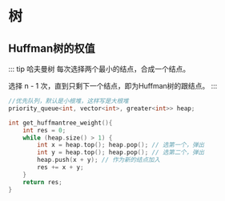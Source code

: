 # 树

## Huffman树的权值

::: tip 哈夫曼树
每次选择两个最小的结点，合成一个结点。

选择 n - 1 次，直到只剩下一个结点，即为Huffman树的跟结点。
:::

```cpp {2}
//优先队列，默认是小根堆，这样写是大根堆
priority_queue<int, vector<int>, greater<int>> heap; 

int get_huffmantree_weight(){
    int res = 0;
    while (heap.size() > 1) {
        int x = heap.top(); heap.pop(); // 选第一个，弹出
        int y = heap.top(); heap.pop(); // 选第二个，弹出
        heap.push(x + y); // 作为新的结点加入
        res += x + y;
    }
    return res;
}
```